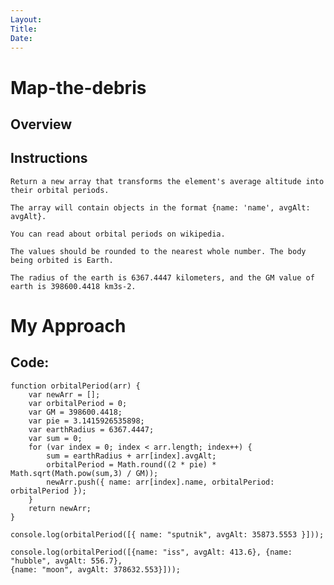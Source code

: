 ```yaml
---
Layout:
Title:
Date:
---
```


# Map-the-debris

## Overview



## Instructions

    Return a new array that transforms the element's average altitude into their orbital periods.

    The array will contain objects in the format {name: 'name', avgAlt: avgAlt}.

    You can read about orbital periods on wikipedia.

    The values should be rounded to the nearest whole number. The body being orbited is Earth.

    The radius of the earth is 6367.4447 kilometers, and the GM value of earth is 398600.4418 km3s-2.


# My Approach

## Code:
    function orbitalPeriod(arr) {
        var newArr = [];
        var orbitalPeriod = 0;
        var GM = 398600.4418;
        var pie = 3.1415926535898;
        var earthRadius = 6367.4447;
        var sum = 0;
        for (var index = 0; index < arr.length; index++) {
            sum = earthRadius + arr[index].avgAlt;
            orbitalPeriod = Math.round((2 * pie) * Math.sqrt(Math.pow(sum,3) / GM));
            newArr.push({ name: arr[index].name, orbitalPeriod: orbitalPeriod });
        }
        return newArr;
    }

    console.log(orbitalPeriod([{ name: "sputnik", avgAlt: 35873.5553 }]));

    console.log(orbitalPeriod([{name: "iss", avgAlt: 413.6}, {name: "hubble", avgAlt: 556.7}, 
    {name: "moon", avgAlt: 378632.553}]));